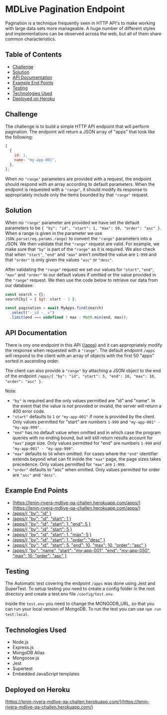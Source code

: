 # MDLive Pagination Endpoint

Pagination is a technique frequently seen in HTTP API's to make working with large data sets more manageable. A huge number of different styles and implementations can be observed across the web, but all of them share common characteristics.

## Table of Contents

- [Challenge](#challenge)
- [Solution](#solution)
- [API Documentation](#api-documentation)
- [Example End Points](#example-end-points)
- [Testing](#testing)
- [Technologies Used](#technologies-used)
- [Deployed on Heroku](#deployed-on-heroku)

## Challenge

The challenge is to build a simple HTTP API endpoint that will perform pagination. The endpoint will return a JSON array of "apps" that look like the following:

```javascript
[
  {
    id: 1,
    name: "my-app-001",
  },
];
```

When no `"range"` parameters are provided with a request, the endpoint should respond with an array according to default parameters. When the endpoint is requested with a `"range"`, it should modify its response to appropriately include only the items bounded by that `"range"` request.

## Solution

When no `"range"` parameter are provided we have set the default parameters to be `{ "by": "id", "start": 1, "max": 50, "order": "asc" }`. When a range is given in the parameter we use `JSON.parse(req.params.range)` to convert the `"range"` parameters into a JSON. We then validate that the `"range"` request are valid. For example, we make sure that `"by"` is part of the `"range"` as it is required. We also check that when `"start"`, `"end"` and `"max"` aren't omitted the value are `1-999` and that `"order"` is only given the values `"asc"` or `"desc"`.

After validating the `"range"` request we set our values for `"start"`, `"end"`, `"max"` and `"order"` to our default values if omitted or the value provided in the `"range"` request. We then use the code below to retrieve our data from our database:

```javascript
const search = {};
search[by] = { $gt: start - 1 };

const pagination = await MyApps.find(search)
  .select("-_id -__v")
  .limit(end === undefined ? max : Math.min(end, max));
```

## API Documentation

There is ony one endpoint in this API \([/apps](https://lenin-rivera-mdlive-qa-challen.herokuapp.com/apps/)\) and it can appropriately modify the response when requested with a `"range"`. The default endpoint `/apps` will respond to the client with an array of objects with the first 50 "apps" sorted in ascending order.

The client can also provide a `"range"` by attaching a JSON object to the end of the endpoint `/apps/{ "by": "id", "start": 5, "end": 10, "max": 10, "order": "asc" }`.

Note:

- `"by"` is required and the only values permitted are "id" and "name". In the event that the value is not provided or invalid, the server will return a 400 error code.
- `"start"` defaults to `1` or `"my-app-001"` if none is provided by the client. Only values permitted for "start" are numbers `1-999` and `"my-app-001" - "my-app-999"`.
- `"end"` has no default value when omitted and in which case the program queries with no ending bound, but will still return results account for `"max"` page size. Only values permitted for "end" are numbers `1-999` and `"my-app-001" - "my-app-999"`.
- `"max"` defaults to `50` when omitted. For cases where the `"end"` identifier extends beyond what can fit inside the `"max"` page, the page sizes takes precedence. Only values permitted for `"max"` are `1-999`.
- `"order"` defaults to "asc" when omitted. Only values permitted for order are `"asc"` and `"desc"`.

## Example End Points

- [https://lenin-rivera-mdlive-qa-challen.herokuapp.com/apps/](https://lenin-rivera-mdlive-qa-challen.herokuapp.com/apps/)
- [/apps/{ "by": "id" }](https://lenin-rivera-mdlive-qa-challen.herokuapp.com/apps/%7B%20%22by%22:%20%22id%22%20%7D)
- [/apps/{ "by": "id", "start": 1 }](https://lenin-rivera-mdlive-qa-challen.herokuapp.com/apps/%7B%20%22by%22:%20%22id%22,%20%22start%22:%201%20%7D)
- [/apps/{ "by": "id", "start": 1, "end": 5 }](https://lenin-rivera-mdlive-qa-challen.herokuapp.com/apps/%7B%20%22by%22:%20%22id%22,%20%22start%22:%201,%20%22end%22:%205%20%7D)
- [/apps/{ "by": "id", "start": 5 }](https://lenin-rivera-mdlive-qa-challen.herokuapp.com/apps/%7B%20%22by%22:%20%22id%22,%20%22start%22:%205%20%7D)
- [/apps/{ "by": "id", "start": 1, "max": 5 }](https://lenin-rivera-mdlive-qa-challen.herokuapp.com/apps/%7B%20%22by%22:%20%22id%22,%20%22start%22:%201,%20%22max%22:%205%20%7D)
- [/apps/{ "by": "id", "start": 1, "order": "desc" }](https://lenin-rivera-mdlive-qa-challen.herokuapp.com/apps/%7B%20%22by%22:%20%22id%22,%20%22start%22:%201,%20%22order%22:%20%22desc%22%20%7D)
- [/apps/{ "by": "id", "start": 5, "end": 10, "max": 10, "order": "asc" }](https://lenin-rivera-mdlive-qa-challen.herokuapp.com/apps/%7B%20%22by%22:%20%22id%22,%20%22start%22:%205,%20%22end%22:%2010,%20%22max%22:%2010,%20%22order%22:%20%22asc%22%20%7D)
- [/apps/{ "by": "name", "start": "my-app-001", "end": "my-app-050", "max": 10, "order": "asc" }](https://lenin-rivera-mdlive-qa-challen.herokuapp.com/apps/%7B%20%22by%22:%20%22name%22,%20%22start%22:%20%22my-app-001%22,%20%22end%22:%20%22my-app-050%22,%20%22max%22:%2010,%20%22order%22:%20%22asc%22%20%7D)

## Testing

The Automatic test covering the endpoint `/apps` was done using Jest and SuperTest. To setup testing you need to create a config folder in the root directory and create a test.env file `/config/test.env`.

Inside the `test.env` you need to change the MONGODB_URL, so that you can run your local version of MongoDB. To run the test you can use `npm run test:local`.

## Technologies Used

- Node.js
- Express.js
- MongoDB Atlas
- Mongoose.js
- Jest
- Supertest
- Embedded JavaScript templates

## Deployed on Heroku

[https://lenin-rivera-mdlive-qa-challen.herokuapp.com/](https://lenin-rivera-mdlive-qa-challen.herokuapp.com/)
